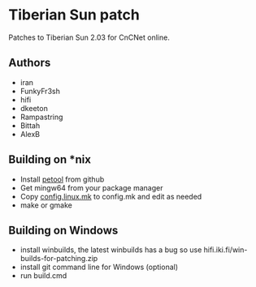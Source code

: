 Tiberian Sun patch
==================

Patches to Tiberian Sun 2.03 for CnCNet online.

Authors
-------
 - iran
 - FunkyFr3sh
 - hifi
 - dkeeton
 - Rampastring
 - Bittah
 - AlexB

Building on *nix
-----------------
 - Install [petool](https://github.com/CnCNet/petool) from github
 - Get mingw64 from your package manager
 - Copy [config.linux.mk](https://github.com/CnCNet/ts-patches/blob/master/config.linux.mk) to config.mk and edit as needed
 - make or gmake

Building on Windows
-------------------
 - install winbuilds, the latest winbuilds has a bug so use hifi.iki.fi/win-builds-for-patching.zip
 - install git command line for Windows (optional)
 - run build.cmd
